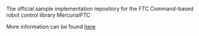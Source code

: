 The official sample implementation repository for the FTC Command-based robot control library
MercurialFTC

More information can be found [here](https://mercurialftc.gitbook.io/mercurialftc-documentation/)
